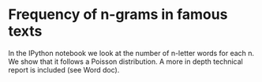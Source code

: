 # Frequency of n-grams in famous texts

In the IPython notebook we look at the number of n-letter words for each n. We show that it follows a Poisson distribution. A more in depth technical report is included (see Word doc).
